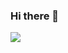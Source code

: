 ### Hi there 👋
<a href="https://opgc.me/#/users/yugyusang" target="_blank"><img src="https://api.opgc.me/githubs/users/yugyusang/tag/?theme=basic" /></a>
<!--
**YUGyuSang/YUGyuSang** is a ✨ _special_ ✨ repository because its `README.md` (this file) appears on your GitHub profile.

Here are some ideas to get you started:

- 🔭 I’m currently working on ...
- 🌱 I’m currently learning ...
- 👯 I’m looking to collaborate on ...
- 🤔 I’m looking for help with ...
- 💬 Ask me about ...
- 📫 How to reach me: ...
- 😄 Pronouns: ...
- ⚡ Fun fact: ...
-->

